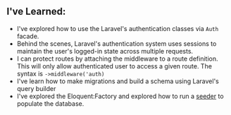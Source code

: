 ## I've Learned:

- I've explored how to use the Laravel's authentication classes via ``Auth`` facade.
- Behind the scenes, Laravel's authentication system uses sessions to maintain the user's logged-in state across multiple requests.
- I can protect routes by attaching the middleware to a route definition. This will only allow authenticated user to access a given route. The syntax is ``->middleware('auth)``
- I've learn how to make migrations and build a schema using Laravel's query builder
- I've explored the Eloquent:Factory and explored how to run a [seeder](https://laravel.com/docs/11.x/database-testing#running-seeders) to populate the database.
